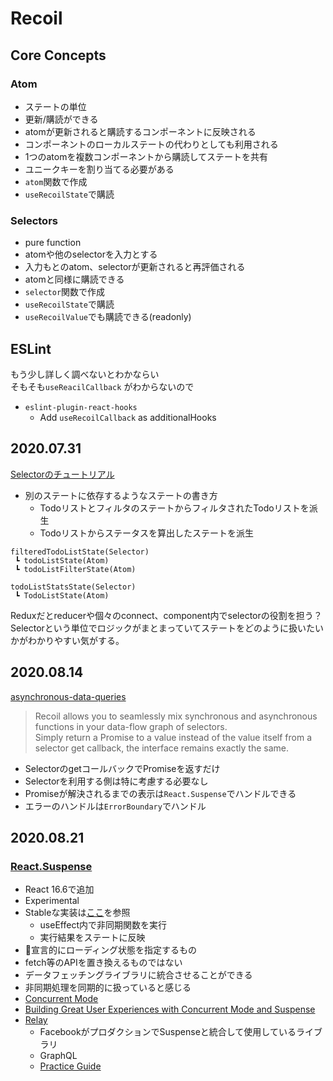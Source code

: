 # Recoil

## Core Concepts

### Atom

-  ステートの単位
-  更新/購読ができる
-  atomが更新されると購読するコンポーネントに反映される
-  コンポーネントのローカルステートの代わりとしても利用される
-  1つのatomを複数コンポーネントから購読してステートを共有
-  ユニークキーを割り当てる必要がある
-  `atom`関数で作成
-  `useRecoilState`で購読


### Selectors

- pure function
- atomや他のselectorを入力とする
- 入力もとのatom、selectorが更新されると再評価される
- atomと同様に購読できる
- `selector`関数で作成
- `useRecoilState`で購読
- `useRecoilValue`でも購読できる(readonly)

## ESLint

もう少し詳しく調べないとわかならい  
そもそも`useReacilCallback` がわからないので

- `eslint-plugin-react-hooks `
  - Add `useRecoilCallback` as additionalHooks


## 2020.07.31

[Selectorのチュートリアル](https://recoiljs.org/docs/basic-tutorial/selectors)

- 別のステートに依存するようなステートの書き方
  - TodoリストとフィルタのステートからフィルタされたTodoリストを派生
  - Todoリストからステータスを算出したステートを派生

```
filteredTodoListState(Selector)
 ┗ todoListState(Atom)
 ┗ todoListFilterState(Atom)

todoListStatsState(Selector)
 ┗ TodoListState(Atom)
```

Reduxだとreducerや個々のconnect、component内でselectorの役割を担う？  
Selectorという単位でロジックがまとまっていてステートをどのように扱いたいかがわかりやすい気がする。


## 2020.08.14

[asynchronous-data-queries](https://recoiljs.org/docs/guides/asynchronous-data-queries)

>Recoil allows you to seamlessly mix synchronous and asynchronous functions in your data-flow graph of selectors.  
>Simply return a Promise to a value instead of the value itself from a selector get callback, the interface remains exactly the same.

- SelectorのgetコールバックでPromiseを返すだけ
- Selectorを利用する側は特に考慮する必要なし
- Promiseが解決されるまでの表示は`React.Suspense`でハンドルできる
- エラーのハンドルは`ErrorBoundary`でハンドル

## 2020.08.21

### [React.Suspense](https://reactjs.org/docs/concurrent-mode-suspense.html)

- React 16.6で追加
- Experimental
- Stableな実装は[ここ](https://www.robinwieruch.de/react-hooks-fetch-data)を参照
  - useEffect内で非同期関数を実行
  - 実行結果をステートに反映
- 宣言的にローディング状態を指定するもの
- fetch等のAPIを置き換えるものではない
- データフェッチングライブラリに統合させることができる
- 非同期処理を同期的に扱っていると感じる
- [Concurrent Mode](https://reactjs.org/docs/concurrent-mode-intro.html)
- [Building Great User Experiences with Concurrent Mode and Suspense](https://reactjs.org/blog/2019/11/06/building-great-user-experiences-with-concurrent-mode-and-suspense.html)
- [Relay](https://relay.dev/docs/en/experimental/api-reference)
  - FacebookがプロダクションでSuspenseと統合して使用しているライブラリ
  - GraphQL
  - [Practice Guide](https://relay.dev/docs/en/experimental/step-by-step)
